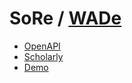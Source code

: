 # SoRe / [WADe](https://profs.info.uaic.ro/~busaco/teach/courses/wade/index.html)

- [OpenAPI](https://app.swaggerhub.com/apis/STOLERIUMIHAIIULIAN/SoReAPI/1.0.0)
- [Scholarly](https://mehaiiulian.github.io/sore-scholarly-html-pages/index.html)
- [Demo](https://youtu.be/Fsno2-Yliq4)
